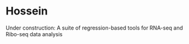 # Hossein
Under construction: A suite of regression-based tools for RNA-seq and Ribo-seq data analysis

